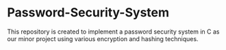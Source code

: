# Password-Security-System
This repository is created to implement a password security system in C as our minor project using various encryption and hashing techniques.
